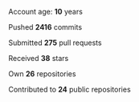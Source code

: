 Account age: **10** years

Pushed **2416** commits

Submitted **275** pull requests

Received **38** stars

Own **26** repositories

Contributed to **24** public repositories
